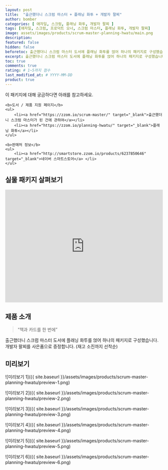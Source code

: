 ```yaml
---
layout: post
title:  "출근했더니 스크럼 마스터 + 플래닝 화투 + 개발자 팔찌"
author: bomber
categories: [ 애자일, 스크럼, 플래닝 화투, 개발자 팔찌 ]
tags: [애자일, 스크럼, 프로덕트 오너, 스크럼 마스터, 플래닝 화투, 개발자 팔찌]
image: assets/images/products/scrum-master-planning-hwatu/main.png
description: 
featured: false
hidden: false
beforetoc: 출근했더니 스크럼 마스터 도서에 플래닝 화투를 얹어 하나의 패키지로 구성했습니다. (개발자 팔찌 증정)
excerpt: 출근했더니 스크럼 마스터 도서에 플래닝 화투를 얹어 하나의 패키지로 구성했습니다. (개발자 팔찌 증정)
toc: true
comments: true
rating: # 1~5까지 점수
last_modified_at: # YYYY-MM-DD
product: true
---
```



<div class="note">
    <p>이 패키지에 대해 궁금하다면 아래를 참고하세요.</p>

    <b>도서 / 제품 지원 페이지</b>
    <ul>
        <li><a href="https://zzom.io/scrum-master/" target="_blank">출근했더니 스크럼 마스터가 된 건에 관하여</a></li>
        <li><a href="https://zzom.io/planning-hwatu/" target="_blank">플래닝 화투</a></li>
    </ul>   
  
    <b>판매처 정보</b>
    <ul>
        <li><a href="http://smartstore.zzom.io/products/6237850646" target="_blank">네이버 스마트스토어</a> </li>
    </ul>

</div>

## 실물 패키지 살펴보기

<p><iframe style="width:100%;" height="360" src="https://www.youtube.com/embed/fTM9G8UokRI?si=FGMz1uEmsb5eoqk_" frameborder="0" allow="accelerometer; autoplay; clipboard-write; encrypted-media; gyroscope; picture-in-picture; web-share" allowfullscreen></iframe></p>

## 제품 소개

<blockquote>“책과 카드를 한 번에”</blockquote>

<p>
출근했더니 스크럼 마스터 도서에 플래닝 화투를 얹어 하나의 패키지로 구성했습니다. 개발자 팔찌를 사은품으로 증정합니다. (재고 소진까지 선착순)
</p>

## 미리보기

![미리보기 1]({{ site.baseurl }}/assets/images/products/scrum-master-planning-hwatu/preview-1.png)

![미리보기 2]({{ site.baseurl }}/assets/images/products/scrum-master-planning-hwatu/preview-2.png)

![미리보기 3]({{ site.baseurl }}/assets/images/products/scrum-master-planning-hwatu/preview-3.png)

![미리보기 4]({{ site.baseurl }}/assets/images/products/scrum-master-planning-hwatu/preview-4.png)

![미리보기 5]({{ site.baseurl }}/assets/images/products/scrum-master-planning-hwatu/preview-5.png)

![미리보기 6]({{ site.baseurl }}/assets/images/products/scrum-master-planning-hwatu/preview-6.png)